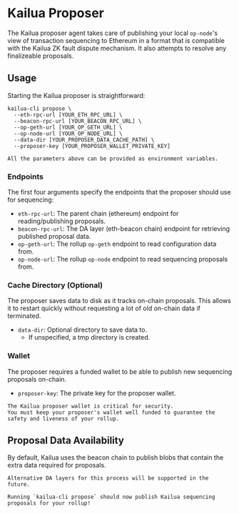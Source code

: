 # Kailua Proposer

The Kailua proposer agent takes care of publishing your local `op-node`'s view of transaction sequencing to Ethereum in
a format that is compatible with the Kailua ZK fault dispute mechanism.
It also attempts to resolve any finalizeable proposals.

## Usage

Starting the Kailua proposer is straightforward:
```shell
kailua-cli propose \
  --eth-rpc-url [YOUR_ETH_RPC_URL] \
  --beacon-rpc-url [YOUR_BEACON_RPC_URL] \
  --op-geth-url [YOUR_OP_GETH_URL] \
  --op-node-url [YOUR_OP_NODE_URL] \
  --data-dir [YOUR_PROPOSER_DATA_CACHE_PATH] \
  --proposer-key [YOUR_PROPOSER_WALLET_PRIVATE_KEY]
```

```admonish tip
All the parameters above can be provided as environment variables.
```

### Endpoints
The first four arguments specify the endpoints that the proposer should use for sequencing:
* `eth-rpc-url`: The parent chain (ethereum) endpoint for reading/publishing proposals.
* `beacon-rpc-url`: The DA layer (eth-beacon chain) endpoint for retrieving published proposal data.
* `op-geth-url`: The rollup `op-geth` endpoint to read configuration data from.
* `op-node-url`: The rollup `op-node` endpoint to read sequencing proposals from.

### Cache Directory (Optional)
The proposer saves data to disk as it tracks on-chain proposals.
This allows it to restart quickly without requesting a lot of old on-chain data if terminated.
* `data-dir`: Optional directory to save data to.
  * If unspecified, a tmp directory is created.

### Wallet
The proposer requires a funded wallet to be able to publish new sequencing proposals on-chain.
* `proposer-key`: The private key for the proposer wallet.

```admonish danger
The Kailua proposer wallet is critical for security.
You must keep your proposer's wallet well funded to guarantee the safety and liveness of your rollup.
```

## Proposal Data Availability

By default, Kailua uses the beacon chain to publish blobs that contain the extra data required for proposals.

```admonish info
Alternative DA layers for this process will be supported in the future.
```

```admonish success
Running `kailua-cli propose` should now publish Kailua sequencing proposals for your rollup!
```
